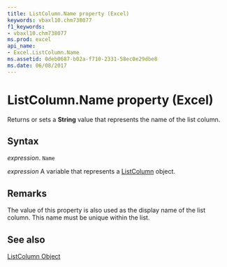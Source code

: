 ```yaml
---
title: ListColumn.Name property (Excel)
keywords: vbaxl10.chm738077
f1_keywords:
- vbaxl10.chm738077
ms.prod: excel
api_name:
- Excel.ListColumn.Name
ms.assetid: 0deb0687-b02a-f710-2331-58ec0e29dbe8
ms.date: 06/08/2017
---
```



# ListColumn.Name property (Excel)

Returns or sets a  **String** value that represents the name of the list column.


## Syntax

_expression_. `Name`

_expression_ A variable that represents a [ListColumn](Excel.ListColumn.md) object.


## Remarks

The value of this property is also used as the display name of the list column. This name must be unique within the list.


## See also


[ListColumn Object](Excel.ListColumn.md)

